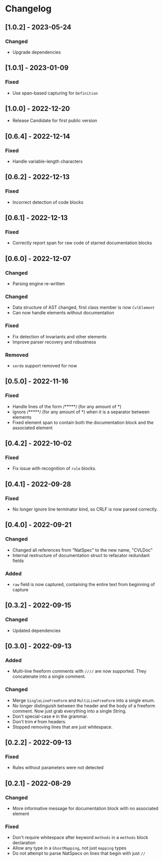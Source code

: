# Changelog
## [1.0.2] - 2023-05-24
### Changed
- Upgrade dependencies 

## [1.0.1] - 2023-01-09 
### Fixed
- Use span-based capturing for `Definition`

## [1.0.0] - 2022-12-20
- Release Candidate for first public version

## [0.6.4] - 2022-12-14
### Fixed
- Handle variable-length characters

## [0.6.2] - 2022-12-13
### Fixed
- Incorrect detection of code blocks

## [0.6.1] - 2022-12-13
### Fixed
- Correctly report span for raw code of starred documentation blocks

## [0.6.0] - 2022-12-07
### Changed
- Parsing engine re-written
### Changed
- Data structure of AST changed, first class member is now `CvlElement`
- Can now handle elements without documentation
### Fixed
- Fix detection of invariants and other elements
- Improve parser recovery and robustness
### Removed
- `serde` support removed for now

## [0.5.0] - 2022-11-16
### Fixed
- Handle lines of the form /*****/ (for any amount of *)
- Ignore /*****/ (for any amount of *) when it is a separator between elements
- Fixed element span to contain both the documentation block and the associated element

## [0.4.2] - 2022-10-02
### Fixed
- Fix issue with recognition of `rule` blocks.

## [0.4.1] - 2022-09-28
### Fixed
- No longer ignore line terminator kind, so CRLF is now parsed correctly.

## [0.4.0] - 2022-09-21
### Changed
- Changed all references from "NatSpec" to the new name, "CVLDoc"
- Internal restructure of documentation struct to refacator redundant fields
### Added
- `raw` field is now captured, containing the entire text from beginning of capture

## [0.3.2] - 2022-09-15
### Changed
- Updated dependencies

## [0.3.0] - 2022-09-13
### Added
- Multi-line freeform comments with `////` are now supported. They concatenate into a single comment.
### Changed
- Merge `SingleLineFreeForm` and `MultiLineFreeForm` into a single enum. 
- No longer distinguish between the header and the body of a freeform comment. Now just grab everything into a single String.
- Don't special-case `#` in the grammar.
- Don't trim `#` from headers.
- Stopped removing lines that are just whitespace. 

## [0.2.2] - 2022-09-13
### Fixed
- Rules without parameters were not detected

## [0.2.1] - 2022-08-29
### Changed
- More informative message for documentation block with no associated element
### Fixed
- Don't require whitespace after keyword `methods` in a `methods` block declaration
- Allow any type in a `GhostMapping`, not just `mapping` types
- Do not attempt to parse NatSpecs on lines that begin with just `//`
